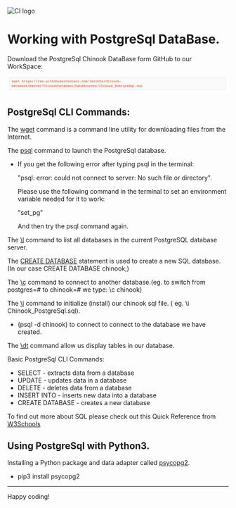 ![CI logo](https://codeinstitute.s3.amazonaws.com/fullstack/ci_logo_small.png)

# Working with PostgreSql DataBase.

Download the PostgreSql Chinook DataBase form GitHub to our WorkSpace:

![wget-chinook](readme-images/wget-chinnok.png)

## PostgreSql CLI Commands:

The [wget](https://shapeshed.com/unix-wget/#what-is-the-wget-command) command is a command line utility for downloading files from the Internet.

The [psql](https://www.postgresql.org/docs/current/app-psql.html) command to launch the PostgreSql database.
 - If you get the following error after typing psql in the terminal:

    "psql: error: could not connect to server: No such file or directory".

    Please use the following command in the terminal to set an environment variable needed for it to work:

    "set_pg"

    And then try the psql command again.

The  [\l](https://www.postgresqltutorial.com/postgresql-administration/postgresql-show-databases/)  command to list all databases in the current PostgreSQL database server.

The [CREATE DATABASE](https://www.w3schools.com/sql/sql_create_db.asp) statement is used to create a new SQL database. (In our case CREATE DATABASE chinook;)

The [\c](https://www.postgresqltutorial.com/postgresql-administration/psql-commands/) command to connect to another database.(eg. to switch from postgres=# to chinook=# we type: \c chinook)

The [\i]() command to initialize (install) our chinook sql file. ( eg. \i Chinook_PostgreSql.sql).

 - (psql -d chinook) to connect to connect to the database we have created.

 The [\dt]() command allow us display tables in our database.

Basic PostgreSql CLI Commands:

- SELECT - extracts data from a database
- UPDATE - updates data in a database
- DELETE - deletes data from a database
- INSERT INTO - inserts new data into a database
- CREATE DATABASE - creates a new database

To find out more about SQL please check out  this Quick Reference from [W3Schools](https://www.w3schools.com/sql/sql_quickref.asp)

## Using PostgreSql with Python3.

Installing a Python package and data adapter called [psycopg2](https://pypi.org/project/psycopg2/¦¦¦).

- pip3 install psycopg2


---

Happy coding!
